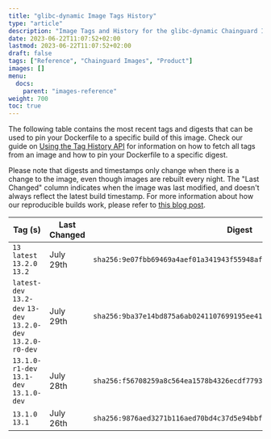 ```yaml
---
title: "glibc-dynamic Image Tags History"
type: "article"
description: "Image Tags and History for the glibc-dynamic Chainguard Image"
date: 2023-06-22T11:07:52+02:00
lastmod: 2023-06-22T11:07:52+02:00
draft: false
tags: ["Reference", "Chainguard Images", "Product"]
images: []
menu:
  docs:
    parent: "images-reference"
weight: 700
toc: true
---
```


The following table contains the most recent tags and digests that can be used to pin your Dockerfile to a specific build of this image. Check our guide on [Using the Tag History API](/chainguard/chainguard-images/using-the-tag-history-api/) for information on how to fetch all tags from an image and how to pin your Dockerfile to a specific digest.

Please note that digests and timestamps only change when there is a change to the image, even though images are rebuilt every night. The "Last Changed" column indicates when the image was last modified, and doesn't always reflect the latest build timestamp. For more information about how our reproducible builds work, please refer to [this blog post](https://www.chainguard.dev/unchained/reproducing-chainguards-reproducible-image-builds).

| Tag (s)                                                        | Last Changed | Digest                                                                    |
|----------------------------------------------------------------|--------------|---------------------------------------------------------------------------|
|  `13` `latest` `13.2.0` `13.2`                                 | July 29th    | `sha256:9e07fbb69469a4aef01a341943f55948af3dc3db70b41e2ad51ae26dda2dd82a` |
|  `latest-dev` `13.2-dev` `13-dev` `13.2.0-dev` `13.2.0-r0-dev` | July 29th    | `sha256:9ba37e14bd875a6ab0241107699195ee418d5121b0b2dd0c3689e65b00f7a774` |
|  `13.1.0-r1-dev` `13.1-dev` `13.1.0-dev`                       | July 28th    | `sha256:f56708259a8c564ea1578b4326ecdf779383ac9c044a93f236301af62a0e4c78` |
|  `13.1.0` `13.1`                                               | July 26th    | `sha256:9876aed3271b116aed70bd4c37d5e94bbf13940e440c29783a1e0886f96fee20` |
